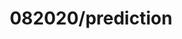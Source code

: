 ---  
schema: schema::082020/prediction,schema::082020/prediction  
title: 082020/prediction  
organization: Sample Department  
notes: Used in 2 lineage(s)  
resources:  
  - name: 082020/prediction 
    url: file:/Users/kensu/Customers/Kensu/LoanApproval/PROD/masterdata/prod/082020/prediction 
    format : Parquet  
license: None  
category:
  - Education  
maintainer: User  
maintainer_email: UserMail  
---